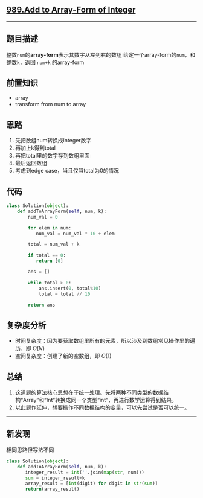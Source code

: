 ## [989.Add to Array-Form of Integer ](https://leetcode.com/problems/add-to-array-form-of-integer/description/)

---
## 题目描述
整数`num`的**array-form**表示其数字从左到右的数组
给定一个array-form的`num`，和整数`k`，返回 `num+k` 的array-form


## 前置知识
- array
- transform from num to array

## 思路
1. 先把数组num转换成integer数字
2. 再加上k得到total
3. 再把total里的数字存到数组里面
4. 最后返回数组
5. 考虑到edge case，当且仅当total为0的情况

## 代码
```python
class Solution(object):
    def addToArrayForm(self, num, k):
        num_val = 0

        for elem in num:
           num_val = num_val * 10 + elem

        total = num_val + k

        if total == 0: 
           return [0]

        ans = []

        while total > 0:
            ans.insert(0, total%10)
            total = total // 10

        return ans        
```

## 复杂度分析
- 时间复杂度：因为要获取数组里所有的元素，所以涉及到数组常见操作里的遍历，即 $O(N)$
- 空间复杂度：创建了新的空数组，即 $O(1)$


## 总结
1. 这道题的算法核心思想在于统一处理。先将两种不同类型的数据结构“Array”和“Int”转换成同一个类型“int”，再进行数学运算得到结果。
2. 以此题作延伸，想要操作不同数据结构的变量，可以先尝试是否可以统一。

***
## 新发现
相同思路但写法不同
```python
class Solution(object):
    def addToArrayForm(self, num, k):
       integer_result = int(''.join(map(str, num)))
       sum = integer_result+k
       array_result = [int(digit) for digit in str(sum)]
       return(array_result)
```